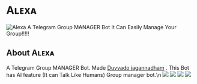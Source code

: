 # Aʟᴇxᴀ
![Alexa](https://in.pinterest.com/pin/648729521315041605/)
A Telegram Group MANAGER Bot It Can Easily Manage Your Group!!!!!
## About Aʟᴇxᴀ 
A Telegram Group MANAGER Bot. Made [Duvvado jagannadham](https://t.me/Beast_boy_shubu) . This Bot has AI feature (It can Talk Like Humans) Group manager bot.\n
<a href="https://t.me/HellSupportChannel"><img src="https://img.shields.io/badge/Join-Telegram%20Channel-red.svg?logo=Telegram"></a>
<a href="https://t.me/HellSupportGroup"><img src="https://img.shields.io/badge/Join-Telegram%20Group-blue.svg?logo=Telegram"></a>
<a href="https://github.com/shubhanshdj/Hellrobot"><img src="https://img.shields.io/badge/Git-Source%20Code-white.svg?logo=Github"></a>
<a href="https://t.me/MetheHellbot"><img src="https://img.shields.io/badge/Bot-Hell%20Bot-red.svg?logo=Telegram"></a>
